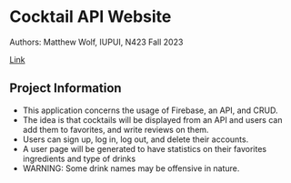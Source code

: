 # Cocktail API Website

Authors: Matthew Wolf, IUPUI, N423 Fall 2023

[Link](https://n423-wolfmi.github.io/CocktailProject/dist/)

## Project Information

- This application concerns the usage of Firebase, an API, and CRUD.
- The idea is that cocktails will be displayed from an API and users can add them to favorites, and write reviews on them.
- Users can sign up, log in, log out, and delete their accounts.
- A user page will be generated to have statistics on their favorites ingredients and type of drinks
- WARNING: Some drink names may be offensive in nature.

